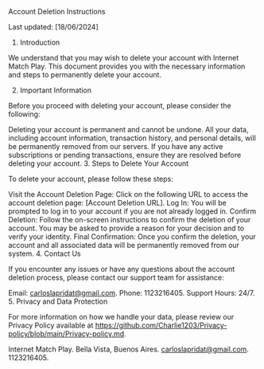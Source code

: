 Account Deletion Instructions

Last updated: [18/06/2024]

1. Introduction

We understand that you may wish to delete your account with Internet Match Play. This document provides you with the necessary information and steps to permanently delete your account.

2. Important Information

Before you proceed with deleting your account, please consider the following:

Deleting your account is permanent and cannot be undone.
All your data, including account information, transaction history, and personal details, will be permanently removed from our servers.
If you have any active subscriptions or pending transactions, ensure they are resolved before deleting your account.
3. Steps to Delete Your Account

To delete your account, please follow these steps:

Visit the Account Deletion Page: Click on the following URL to access the account deletion page: [Account Deletion URL].
Log In: You will be prompted to log in to your account if you are not already logged in.
Confirm Deletion: Follow the on-screen instructions to confirm the deletion of your account. You may be asked to provide a reason for your decision and to verify your identity.
Final Confirmation: Once you confirm the deletion, your account and all associated data will be permanently removed from our system.
4. Contact Us

If you encounter any issues or have any questions about the account deletion process, please contact our support team for assistance:

Email: carloslapridat@gmail.com.
Phone: 1123216405.
Support Hours: 24/7.
5. Privacy and Data Protection

For more information on how we handle your data, please review our Privacy Policy available at https://github.com/Charlie1203/Privacy-policy/blob/main/Privacy-policy.md.

Internet Match Play.
Bella Vista, Buenos Aires.
carloslapridat@gmail.com.
1123216405.
